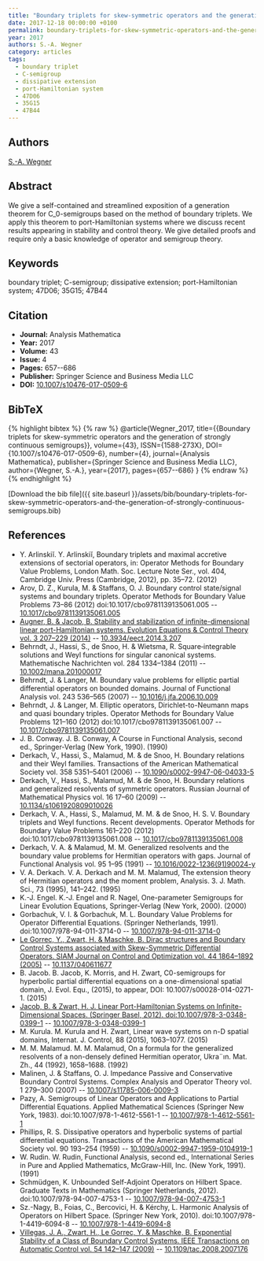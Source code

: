 ```yaml
---
title: "Boundary triplets for skew-symmetric operators and the generation of strongly continuous semigroups"
date: 2017-12-18 00:00:00 +0100
permalink: boundary-triplets-for-skew-symmetric-operators-and-the-generation-of-strongly-continuous-semigroups
year: 2017
authors: S.-A. Wegner
category: articles
tags:
  - boundary triplet
  - C-semigroup
  - dissipative extension
  - port-Hamiltonian system
  - 47D06
  - 35G15
  - 47B44
---
```

 
## Authors
[S.-A. Wegner](authors/sven-ake-wegner)
 
## Abstract
We give a self-contained and streamlined exposition of a generation theorem for C_0-semigroups based on the method of boundary triplets. We apply this theorem to port-Hamiltonian systems where we discuss recent results appearing in stability and control theory. We give detailed proofs and require only a basic knowledge of operator and semigroup theory.
 
## Keywords
boundary triplet; C-semigroup; dissipative extension; port-Hamiltonian system; 47D06; 35G15; 47B44
 
## Citation
- **Journal:** Analysis Mathematica
- **Year:** 2017
- **Volume:** 43
- **Issue:** 4
- **Pages:** 657--686
- **Publisher:** Springer Science and Business Media LLC
- **DOI:** [10.1007/s10476-017-0509-6](https://doi.org/10.1007/s10476-017-0509-6)
 
## BibTeX
{% highlight bibtex %}
{% raw %}
@article{Wegner_2017,
  title={{Boundary triplets for skew-symmetric operators and the generation of strongly continuous semigroups}},
  volume={43},
  ISSN={1588-273X},
  DOI={10.1007/s10476-017-0509-6},
  number={4},
  journal={Analysis Mathematica},
  publisher={Springer Science and Business Media LLC},
  author={Wegner, S.-A.},
  year={2017},
  pages={657--686}
}
{% endraw %}
{% endhighlight %}
 
[Download the bib file]({{ site.baseurl }}/assets/bib/boundary-triplets-for-skew-symmetric-operators-and-the-generation-of-strongly-continuous-semigroups.bib)
 
## References
- Y. Arlinskiĭ. Y. Arlinskiĭ, Boundary triplets and maximal accretive extensions of sectorial operators, in: Operator Methods for Boundary Value Problems, London Math. Soc. Lecture Note Ser., vol. 404, Cambridge Univ. Press (Cambridge, 2012), pp. 35–72. (2012)
- Arov, D. Z., Kurula, M. & Staffans, O. J. Boundary control state/signal systems and boundary triplets. Operator Methods for Boundary Value Problems 73–86 (2012) doi:10.1017/cbo9781139135061.005 -- [10.1017/cbo9781139135061.005](https://doi.org/10.1017/cbo9781139135061.005)
- [Augner, B. & Jacob, B. Stability and stabilization of infinite-dimensional linear port-Hamiltonian systems. Evolution Equations &amp; Control Theory vol. 3 207–229 (2014)](stability-and-stabilization-of-infinite-dimensional-linear-port-hamiltonian-systems) -- [10.3934/eect.2014.3.207](https://doi.org/10.3934/eect.2014.3.207)
- Behrndt, J., Hassi, S., de Snoo, H. & Wietsma, R. Square‐integrable solutions and Weyl functions for singular canonical systems. Mathematische Nachrichten vol. 284 1334–1384 (2011) -- [10.1002/mana.201000017](https://doi.org/10.1002/mana.201000017)
- Behrndt, J. & Langer, M. Boundary value problems for elliptic partial differential operators on bounded domains. Journal of Functional Analysis vol. 243 536–565 (2007) -- [10.1016/j.jfa.2006.10.009](https://doi.org/10.1016/j.jfa.2006.10.009)
- Behrndt, J. & Langer, M. Elliptic operators, Dirichlet-to-Neumann maps and quasi boundary triples. Operator Methods for Boundary Value Problems 121–160 (2012) doi:10.1017/cbo9781139135061.007 -- [10.1017/cbo9781139135061.007](https://doi.org/10.1017/cbo9781139135061.007)
- J. B. Conway. J. B. Conway, A Course in Functional Analysis, second ed., Springer-Verlag (New York, 1990). (1990)
- Derkach, V., Hassi, S., Malamud, M. & de Snoo, H. Boundary relations and their Weyl families. Transactions of the American Mathematical Society vol. 358 5351–5401 (2006) -- [10.1090/s0002-9947-06-04033-5](https://doi.org/10.1090/s0002-9947-06-04033-5)
- Derkach, V., Hassi, S., Malamud, M. & de Snoo, H. Boundary relations and generalized resolvents of symmetric operators. Russian Journal of Mathematical Physics vol. 16 17–60 (2009) -- [10.1134/s1061920809010026](https://doi.org/10.1134/s1061920809010026)
- Derkach, V. A., Hassi, S., Malamud, M. M. & de Snoo, H. S. V. Boundary triplets and Weyl functions. Recent developments. Operator Methods for Boundary Value Problems 161–220 (2012) doi:10.1017/cbo9781139135061.008 -- [10.1017/cbo9781139135061.008](https://doi.org/10.1017/cbo9781139135061.008)
- Derkach, V. A. & Malamud, M. M. Generalized resolvents and the boundary value problems for Hermitian operators with gaps. Journal of Functional Analysis vol. 95 1–95 (1991) -- [10.1016/0022-1236(91)90024-y](https://doi.org/10.1016/0022-1236(91)90024-y)
- V. A. Derkach. V. A. Derkach and M. M. Malamud, The extension theory of Hermitian operators and the moment problem, Analysis. 3. J. Math. Sci., 73 (1995), 141–242. (1995)
- K.-J. Engel. K.-J. Engel and R. Nagel, One-parameter Semigroups for Linear Evolution Equations, Springer-Verlag (New York, 2000). (2000)
- Gorbachuk, V. I. & Gorbachuk, M. L. Boundary Value Problems for Operator Differential Equations. (Springer Netherlands, 1991). doi:10.1007/978-94-011-3714-0 -- [10.1007/978-94-011-3714-0](https://doi.org/10.1007/978-94-011-3714-0)
- [Le Gorrec, Y., Zwart, H. & Maschke, B. Dirac structures and Boundary Control Systems associated with Skew-Symmetric Differential Operators. SIAM Journal on Control and Optimization vol. 44 1864–1892 (2005)](dirac-structures-and-boundary-control-systems-associated-with-skew-symmetric-differential-operators) -- [10.1137/040611677](https://doi.org/10.1137/040611677)
- B. Jacob. B. Jacob, K. Morris, and H. Zwart, C0-semigroups for hyperbolic partial differential equations on a one-dimensional spatial domain, J. Evol. Equ., (2015), to appear, DOI: 10.1007/s00028-014-0271-1. (2015)
- [Jacob, B. & Zwart, H. J. Linear Port-Hamiltonian Systems on Infinite-Dimensional Spaces. (Springer Basel, 2012). doi:10.1007/978-3-0348-0399-1](linear-port-hamiltonian-systems-on-infinite-dimensional-spaces) -- [10.1007/978-3-0348-0399-1](https://doi.org/10.1007/978-3-0348-0399-1)
- M. Kurula. M. Kurula and H. Zwart, Linear wave systems on n-D spatial domains, Internat. J. Control, 88 (2015), 1063–1077. (2015)
- M. M. Malamud. M. M. Malamud, On a formula for the generalized resolvents of a non-densely defined Hermitian operator, Ukra¨ın. Mat. Zh., 44 (1992), 1658–1688. (1992)
- Malinen, J. & Staffans, O. J. Impedance Passive and Conservative Boundary Control Systems. Complex Analysis and Operator Theory vol. 1 279–300 (2007) -- [10.1007/s11785-006-0009-3](https://doi.org/10.1007/s11785-006-0009-3)
- Pazy, A. Semigroups of Linear Operators and Applications to Partial Differential Equations. Applied Mathematical Sciences (Springer New York, 1983). doi:10.1007/978-1-4612-5561-1 -- [10.1007/978-1-4612-5561-1](https://doi.org/10.1007/978-1-4612-5561-1)
- Phillips, R. S. Dissipative operators and hyperbolic systems of partial differential equations. Transactions of the American Mathematical Society vol. 90 193–254 (1959) -- [10.1090/s0002-9947-1959-0104919-1](https://doi.org/10.1090/s0002-9947-1959-0104919-1)
- W. Rudin. W. Rudin, Functional Analysis, second ed., International Series in Pure and Applied Mathematics, McGraw-Hill, Inc. (New York, 1991). (1991)
- Schmüdgen, K. Unbounded Self-Adjoint Operators on Hilbert Space. Graduate Texts in Mathematics (Springer Netherlands, 2012). doi:10.1007/978-94-007-4753-1 -- [10.1007/978-94-007-4753-1](https://doi.org/10.1007/978-94-007-4753-1)
- Sz.-Nagy, B., Foias, C., Bercovici, H. & Kérchy, L. Harmonic Analysis of Operators on Hilbert Space. (Springer New York, 2010). doi:10.1007/978-1-4419-6094-8 -- [10.1007/978-1-4419-6094-8](https://doi.org/10.1007/978-1-4419-6094-8)
- [Villegas, J. A., Zwart, H., Le Gorrec, Y. & Maschke, B. Exponential Stability of a Class of Boundary Control Systems. IEEE Transactions on Automatic Control vol. 54 142–147 (2009)](exponential-stability-of-a-class-of-boundary-control-systems) -- [10.1109/tac.2008.2007176](https://doi.org/10.1109/tac.2008.2007176)

